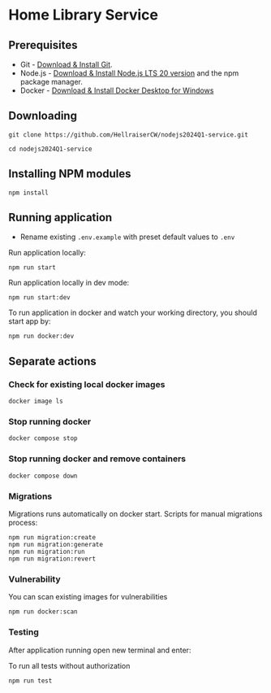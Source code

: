 # Home Library Service

## Prerequisites

- Git - [Download & Install Git](https://git-scm.com/downloads).
- Node.js - [Download & Install Node.js LTS 20 version](https://nodejs.org/en/download/) and the npm package manager.
- Docker - [Download & Install Docker Desktop for Windows](https://docs.docker.com/desktop/install/windows-install/)

## Downloading

```
git clone https://github.com/HellraiserCW/nodejs2024Q1-service.git
```
```
cd nodejs2024Q1-service
```

## Installing NPM modules

```
npm install
```

## Running application

- Rename existing `.env.example` with preset default values to `.env`

Run application locally:
```
npm run start
```
Run application locally in dev mode:
```
npm run start:dev
```
To run application in docker and watch your working directory, you should start app by:
```
npm run docker:dev
```

## Separate actions

### Check for existing local docker images
```
docker image ls
```

### Stop running docker
```
docker compose stop
```
### Stop running docker and remove containers
```
docker compose down
```

### Migrations
Migrations runs automatically on docker start. Scripts for manual migrations process:
```
npm run migration:create
npm run migration:generate
npm run migration:run
npm run migration:revert
```

### Vulnerability
You can scan existing images for vulnerabilities
```
npm run docker:scan
```

### Testing

After application running open new terminal and enter:

To run all tests without authorization

```
npm run test
```
